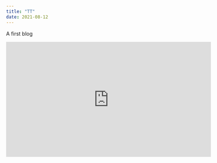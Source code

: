 ```yaml
---
title: "TT"
date: 2021-08-12
---
```


A first blog

<iframe width="560" height="315" src="https://www.youtube.com/embed/2qcvp5nE4Lc" title="YouTube video player" frameborder="0" allow="accelerometer; autoplay; clipboard-write; encrypted-media; gyroscope; picture-in-picture" allowfullscreen></iframe>

